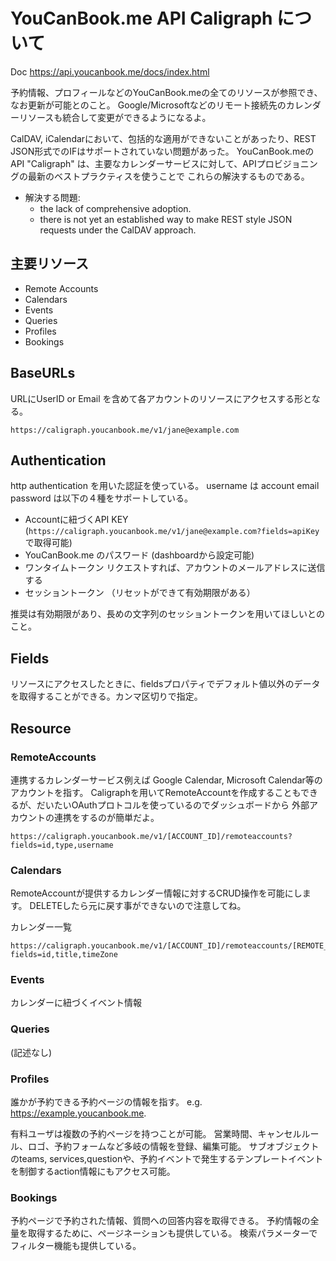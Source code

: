 # YouCanBook.me API Caligraph について　

Doc https://api.youcanbook.me/docs/index.html

予約情報、プロフィールなどのYouCanBook.meの全てのリソースが参照でき、なお更新が可能とのこと。
Google/Microsoftなどのリモート接続先のカレンダーリソースも統合して変更ができるようになるよ。

CalDAV, iCalendarにおいて、包括的な適用ができないことがあったり、REST JSON形式でのIFはサポートされていない問題があった。
YouCanBook.meのAPI "Caligraph" は、主要なカレンダーサービスに対して、APIプロビジョニングの最新のベストプラクティスを使うことで
これらの解決するものである。

- 解決する問題:
  - the lack of comprehensive adoption.
  - there is not yet an established way to make REST style JSON requests under the CalDAV approach.

## 主要リソース

- Remote Accounts
- Calendars
- Events
- Queries
- Profiles
- Bookings

## BaseURLs

URLにUserID or Email を含めて各アカウントのリソースにアクセスする形となる。

```
https://caligraph.youcanbook.me/v1/jane@example.com
```

## Authentication

http authentication を用いた認証を使っている。
username は account email
password は以下の４種をサポートしている。

- Accountに紐づくAPI KEY (`https://caligraph.youcanbook.me/v1/jane@example.com?fields=apiKey` で取得可能)
- YouCanBook.me のパスワード (dashboardから設定可能)
- ワンタイムトークン リクエストすれば、アカウントのメールアドレスに送信する
- セッショントークン （リセットができて有効期限がある）

推奨は有効期限があり、長めの文字列のセッショントークンを用いてほしいとのこと。

## Fields

リソースにアクセスしたときに、fieldsプロパティでデフォルト値以外のデータを取得することができる。カンマ区切りで指定。


## Resource

### RemoteAccounts

連携するカレンダーサービス例えば Google Calendar, Microsoft Calendar等のアカウントを指す。
Caligraphを用いてRemoteAccountを作成することもできるが、だいたいOAuthプロトコルを使っているのでダッシュボードから
外部アカウントの連携をするのが簡単だよ。

```
https://caligraph.youcanbook.me/v1/[ACCOUNT_ID]/remoteaccounts?fields=id,type,username
```

### Calendars

RemoteAccountが提供するカレンダー情報に対するCRUD操作を可能にします。
DELETEしたら元に戻す事ができないので注意してね。

カレンダー一覧

```
https://caligraph.youcanbook.me/v1/[ACCOUNT_ID]/remoteaccounts/[REMOTE_ACCOUNT_ID]/calendars?fields=id,title,timeZone
```

### Events

カレンダーに紐づくイベント情報


### Queries

(記述なし)

### Profiles

誰かが予約できる予約ページの情報を指す。
e.g. https://example.youcanbook.me.

有料ユーザは複数の予約ページを持つことが可能。
営業時間、キャンセルルール、ロゴ、予約フォームなど多岐の情報を登録、編集可能。
サブオブジェクトのteams, services,questionや、予約イベントで発生するテンプレートイベントを制御するaction情報にもアクセス可能。

### Bookings

予約ページで予約された情報、質問への回答内容を取得できる。
予約情報の全量を取得するために、ページネーションも提供している。
検索パラメーターでフィルター機能も提供している。


